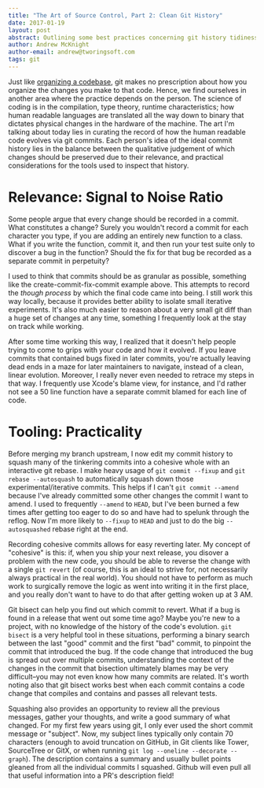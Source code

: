 ```yaml
---
title: "The Art of Source Control, Part 2: Clean Git History"
date: 2017-01-19
layout: post
abstract: Outlining some best practices concerning git history tidiness.
author: Andrew McKnight
author-email: andrew@tworingsoft.com
tags: git
---
```


Just like [organizing a codebase](/blog/2017/01/14/art-of-source-control-part-1-organizing-codebases.html), git makes no prescription about how you organize the changes you make to that code. Hence, we find ourselves in another area where the practice depends on the person. The science of coding is in the compilation, type theory, runtime characteristics; how human readable languages are translated all the way down to binary that dictates physical changes in the hardware of the machine. The art I'm talking about today lies in curating the record of how the human readable code evolves via git commits. Each person's idea of the ideal commit history lies in the balance between the qualitative judgement of which changes should be preserved due to their relevance, and practical considerations for the tools used to inspect that history. 

# Relevance: Signal to Noise Ratio

Some people argue that every change should be recorded in a commit. What constitutes a change? Surely you wouldn't record a commit for each character you type, if you are adding an entirely new function to a class. What if you write the function, commit it, and then run your test suite only to discover a bug in the function? Should the fix for that bug be recorded as a separate commit in perpetuity?

I used to think that commits should be as granular as possible, something like the create-commit-fix-commit example above. This attempts to record the _though process_ by which the final code came into being. I still work this way locally, because it provides better ability to isolate small iterative experiments. It's also much easier to reason about a very small git diff than a huge set of changes at any time, something I frequently look at the stay on track while working.

After some time working this way, I realized that it doesn't help people trying to come to grips with your code and how it evolved. If you leave commits that contained bugs fixed in later commits, you're actually leaving dead ends in a maze for later maintainers to navigate, instead of a clean, linear evolution. Moreover, I really never even needed to retrace my steps in that way. I frequently use Xcode's blame view, for instance, and I'd rather not see a 50 line function have a separate commit blamed for each line of code.

# Tooling: Practicality

Before merging my branch upstream, I now edit my commit history to squash many of the tinkering commits into a cohesive whole with an interactive git rebase. I make heavy usage of `git commit --fixup` and `git rebase --autosquash` to automatically squash down those experimental/iterative commits. This helps if I can't `git commit --amend` because I've already committed some other changes the commit I want to amend. I used to frequently `--amend` to `HEAD`, but I've been burned a few times after getting too eager to do so and have had to spelunk through the reflog. Now I'm more likely to `--fixup` to `HEAD` and just to do the big `--autosquashed` rebase right at the end.

Recording cohesive commits allows for easy reverting later. My concept of "cohesive" is this: if, when you ship your next release, you disover a problem with the new code, you should be able to reverse the change with a single `git revert` (of course, this is an ideal to strive for, not necessarily always practical in the real world). You should not have to perform as much work to surgically remove the logic as went into writing it in the first place, and you really don't want to have to do that after getting woken up at 3 AM.

Git bisect can help you find out which commit to revert. What if a bug is found in a release that went out some time ago? Maybe you're new to a project, with no knowledge of the history of the code's evolution. `git bisect` is a very helpful tool in these situations, performing a binary search between the last "good" commit and the first "bad" commit, to pinpoint the commit that introduced the bug. If the code change that introduced the bug is spread out over multiple commits, understanding the context of the changes in the commit that bisection ultimately blames may be very difficult–you may not even know how many commits are related. It's worth noting also that git bisect works best when each commit contains a code change that compiles and contains and passes all relevant tests.

Squashing also provides an opportunity to review all the previous messages, gather your thoughts, and write a good summary of what changed. For my first few years using git, I only ever used the short commit message or "subject". Now, my subject lines typically only contain 70 characters (enough to avoid truncation on GitHub, in Git clients like Tower, SourceTree or GitX, or when running `git log --oneline --decorate --graph`). The description contains a summary and usually bullet points gleaned from all the individual commits I squashed. Github will even pull all that useful information into a PR's description field!